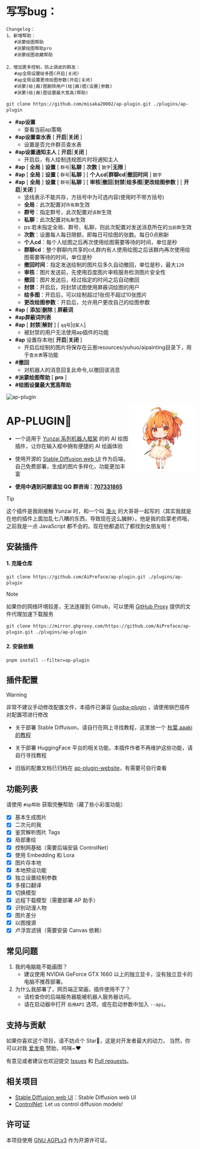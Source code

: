 
# 写写bug：
```
Changelog：
1、新增帮助：
   #派蒙绘图帮助
   #派蒙绘图帮助pro
   #派蒙绘图收藏帮助

2、增加更多控制，防止调皮的群友：
   #ap全局设置绘多图(开启|关闭)
   #ap全局设置更改绘图参数(开启|关闭)
   #派蒙(绘|画)图删除用户(绘|画)图(设置|参数)
   #派蒙(绘|画)图设置最大宽高(帮助)
```
```
git clone https://github.com/misaka20002/ap-plugin.git ./plugins/ap-plugin
```
* **#ap设置** 
  * 查看当前ap策略
* **#ap设置查水表** [ **开启**|**关闭** ]
  * 设置是否允许群员查水表
* **#ap设置通知主人** [ **开启**|**关闭** ]
  * 开启后，有人绘制违规图片时将通知主人
* **#ap** [ **全局** ] **设置** [ `群号`|**私聊** ] **次数** [ `数字`|**无限** ]
* **#ap** [ **全局** ] **设置** [ `群号`|**私聊** ] [ **个人cd**|**群聊cd**|**撤回时间** ] `数字`
* **#ap** [ **全局** ] **设置** [ `群号`|**私聊** ] [ **审核**|**撤回**|**封禁**|**绘多图**|**更改绘图参数** ] [ **开启**|**关闭** ]
  * 竖线表示不能共存，方括号中为可选内容(使用时不带方括号)
  * **全局**：此次配置对`所有群`生效
  * **群号**：指定群号，此次配置对`该群`生效
  * **私聊**：此次配置对`私聊`生效
  * ps:若未指定全局、群号、私聊，则此次配置对发送消息所在的`当前群`生效
  * **次数**：设置每人每日限额，即每日可绘图的张数。每日0点刷新
  * **个人cd**：每个人绘图之后再次使用绘图需要等待的时间，单位是秒
  * **群聊cd**：整个群聊内共享的cd,群内有人使用绘图之后该群内再次使用绘图需要等待的时间，单位是秒
  * **撤回时间**：指定发送绘制的图片后多久自动撤回，单位是秒，最大`120`
  * **审核**：图片发送前，先使用百度图片审核服务检测图片安全性
  * **撤回**：图片发送后，经过指定的时间之后自动撤回
  * **封禁**：开启后，将封禁试图使用屏蔽词绘图的用户
  * **绘多图**：开启后，可以绘制超过1张但不超过10张图片
  * **更改绘图参数**：开启后，允许用户更改自己的绘图参数
* **#ap** [ **添加**|**删除** ] **屏蔽词** 
* **#ap屏蔽词列表** 
* **#ap** [ **封禁**|**解封** ]  [ `qq号`|`@某人`]
  * 被封禁的用户无法使用ap插件的功能
* **#ap** 设置存本地[ **开启**|**关闭** ]
  * 开启后绘制的图片将保存在云崽resources/yuhuo/aipainting目录下，用于`查水表`等功能
* **#撤回**
  * 对机器人的消息回复此命令,以撤回该消息
* **#派蒙绘图帮助** [ **pro** ] 
* **#绘图设置最大宽高帮助**


![ap-plugin](https://socialify.git.ci/AiPreface/ap-plugin/image?description=1&font=Raleway&forks=1&issues=1&language=1&name=1&owner=1&pattern=Circuit%20Board&pulls=1&stargazers=1&theme=Auto)

<img decoding="async" align=right src="resources/readme/girl.png" width="35%">

# AP-PLUGIN🍊

- 一个适用于 [Yunzai 系列机器人框架](https://github.com/yhArcadia/Yunzai-Bot-plugins-index) 的的 AI 绘图插件，让你在输入框中拥有便捷的 AI 绘画体验

- 使用开源的 [Stable Diffusion web UI](https://github.com/AUTOMATIC1111/stable-diffusion-webui) 作为后端，自己免费部署，生成的图片多样化，功能更加丰富

- **使用中遇到问题请加 QQ 群咨询：[707331865](https://qm.qq.com/q/TXTIS9KhO2)**

> [!TIP]
> 这个插件是我刚接触 Yunzai 时，和一个叫 [渔火](https://github.com/yhArcadia) 的大哥哥一起写的（其实我就是在他的插件上面加乱七八糟的东西，导致现在这么臃肿）。他是我的启蒙老师哦，之前我是一点 JavaScript 都不会的。现在他都退坑了都找到女朋友啦！

## 安装插件

#### 1. 克隆仓库

```
git clone https://github.com/AiPreface/ap-plugin.git ./plugins/ap-plugin
```

> [!NOTE]
> 如果你的网络环境较差，无法连接到 Github，可以使用 [GitHub Proxy](https://mirror.ghproxy.com/) 提供的文件代理加速下载服务
>
> ```
> git clone https://mirror.ghproxy.com/https://github.com/AiPreface/ap-plugin.git ./plugins/ap-plugin
> ```

#### 2. 安装依赖

```
pnpm install --filter=ap-plugin
```

## 插件配置

> [!WARNING]
> 非常不建议手动修改配置文件，本插件已兼容 [Guoba-plugin](https://github.com/guoba-yunzai/guoba-plugin) ，请使用锅巴插件对配置项进行修改

- 关于部署 Stable Diffuison，请自行在网上寻找教程，这里放一个 [秋葉 aaaki 的教程](https://www.bilibili.com/video/BV1iM4y1y7oA)

- 关于部署 HuggingFace 平台的相关功能，本插件作者不再维护这些功能，请自行寻找教程

- 旧版的配置文档已归档在 [ap-plugin-website](https://github.com/AiPreface/ap-plugin-website/tree/main/docs/Config)，有需要可自行查看

## 功能列表

请使用 `#ap帮助` 获取~~完整~~帮助（藏了些小彩蛋功能）

- [x] 基本生成图片
- [x] 二次元的我
- [x] 鉴赏解析图片 Tags
- [x] 局部重绘
- [x] 控制网基础（需要后端安装 ControlNet）
- [x] 使用 Embedding 和 Lora
- [x] 图片存本地
- [x] 本地预设功能
- [x] 独立设置绘制参数
- [x] 多接口翻译
- [x] 切换模型
- [x] 远程下载模型（需要部署 AP 助手）
- [x] 识别动漫人物
- [x] 图片差分
- [x] 以图搜源
- [x] 卢浮宫滤镜（需要安装 Canvas 依赖）

## 常见问题

1. 我的电脑能不能画图？
   - 建议使用 NVIDIA GeForce GTX 1660 以上的独立显卡，没有独立显卡的电脑不推荐部署。
2. 为什么我部署了，网页端正常画，插件使用不了？
   - 请检查你的后端服务器能被机器人服务器访问。
   - 请在启动器中打开 `启用API` 选项，或在启动参数中加入 `--api`。

## 支持与贡献

如果你喜欢这个项目，请不妨点个 Star🌟，这是对开发者最大的动力， 当然，你可以对我 [爱发电](https://afdian.net/a/sumoqi) 赞助，呜咪~❤️

有意见或者建议也欢迎提交 [Issues](https://github.com/AiPreface/ap-plugin/issues) 和 [Pull requests](https://github.com/AiPreface/ap-plugin/pulls)。

## 相关项目

- [Stable Diffusion web UI](https://github.com/AUTOMATIC1111/stable-diffusion-webui)：Stable Diffusion web UI
- [ControlNet](https://github.com/lllyasviel/ControlNet): Let us control diffusion models!

## 许可证

本项目使用 [GNU AGPLv3](https://choosealicense.com/licenses/agpl-3.0/) 作为开源许可证。
